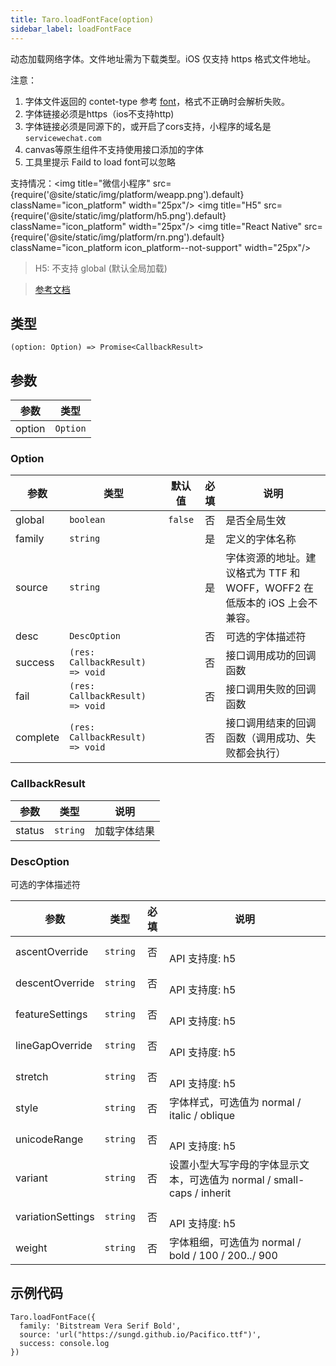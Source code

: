 ```yaml
---
title: Taro.loadFontFace(option)
sidebar_label: loadFontFace
---
```


动态加载网络字体。文件地址需为下载类型。iOS 仅支持 https 格式文件地址。

注意：
1. 字体文件返回的 contet-type 参考 [font](https://www.iana.org/assignments/media-types/media-types.xhtml#font)，格式不正确时会解析失败。
2. 字体链接必须是https（ios不支持http)
3. 字体链接必须是同源下的，或开启了cors支持，小程序的域名是`servicewechat.com`
4. canvas等原生组件不支持使用接口添加的字体
5. 工具里提示 Faild to load font可以忽略

支持情况：<img title="微信小程序" src={require('@site/static/img/platform/weapp.png').default} className="icon_platform" width="25px"/> <img title="H5" src={require('@site/static/img/platform/h5.png').default} className="icon_platform" width="25px"/> <img title="React Native" src={require('@site/static/img/platform/rn.png').default} className="icon_platform icon_platform--not-support" width="25px"/>

> H5: 不支持 global (默认全局加载)

> [参考文档](https://developers.weixin.qq.com/miniprogram/dev/api/ui/font/wx.loadFontFace.html)

## 类型

```tsx
(option: Option) => Promise<CallbackResult>
```

## 参数

| 参数 | 类型 |
| --- | --- |
| option | `Option` |

### Option

| 参数 | 类型 | 默认值 | 必填 | 说明 |
| --- | --- | :---: | :---: | --- |
| global | `boolean` | `false` | 否 | 是否全局生效 |
| family | `string` |  | 是 | 定义的字体名称 |
| source | `string` |  | 是 | 字体资源的地址。建议格式为 TTF 和 WOFF，WOFF2 在低版本的 iOS 上会不兼容。 |
| desc | `DescOption` |  | 否 | 可选的字体描述符 |
| success | `(res: CallbackResult) => void` |  | 否 | 接口调用成功的回调函数 |
| fail | `(res: CallbackResult) => void` |  | 否 | 接口调用失败的回调函数 |
| complete | `(res: CallbackResult) => void` |  | 否 | 接口调用结束的回调函数（调用成功、失败都会执行） |

### CallbackResult

| 参数 | 类型 | 说明 |
| --- | --- | --- |
| status | `string` | 加载字体结果 |

### DescOption

可选的字体描述符

| 参数 | 类型 | 必填 | 说明 |
| --- | --- | :---: | --- |
| ascentOverride | `string` | 否 | <br />API 支持度: h5 |
| descentOverride | `string` | 否 | <br />API 支持度: h5 |
| featureSettings | `string` | 否 | <br />API 支持度: h5 |
| lineGapOverride | `string` | 否 | <br />API 支持度: h5 |
| stretch | `string` | 否 | <br />API 支持度: h5 |
| style | `string` | 否 | 字体样式，可选值为 normal / italic / oblique |
| unicodeRange | `string` | 否 | <br />API 支持度: h5 |
| variant | `string` | 否 | 设置小型大写字母的字体显示文本，可选值为 normal / small-caps / inherit |
| variationSettings | `string` | 否 | <br />API 支持度: h5 |
| weight | `string` | 否 | 字体粗细，可选值为 normal / bold / 100 / 200../ 900 |

## 示例代码

```tsx
Taro.loadFontFace({
  family: 'Bitstream Vera Serif Bold',
  source: 'url("https://sungd.github.io/Pacifico.ttf")',
  success: console.log
})
```
